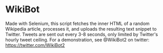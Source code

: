 # WikiBot
Made with Selenium, this script fetches the inner HTML of a random Wikipedia article, processes it, and uploads the resulting text snippet to Twitter. Tweets are sent out every 3-8 seconds, only limited by Twitter's hourly tweet ceiling. For a demonstration, see @WikiBot2 on twitter: https://twitter.com/WikiBot2
